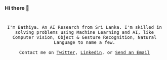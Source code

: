 ### Hi there 👋

<p align="center">
  <img src="https://user-images.githubusercontent.com/34160159/176845601-d08f13c0-08fc-424b-be30-a4b00816df10.gif" width="10px">
  <br><br>
  <samp>
I'm Bathiya. An AI Research from Sri Lanka. I'm skilled in solving problems using Machine Learning and AI, like Computer vision, Object & Gesture Recognition, Natural Language to name a few.
     <br><br>Contact me on <a href="https://twitter.com/bathicodes">Twitter</a>, <a href="https://www.linkedin.com/in/bathiya-seneviratne-60b060153/">Linkedin</a>, or <a href="mailto:seneviratne.athiya@gmail.com">Send an Email</a>
  </samp>
</p>


